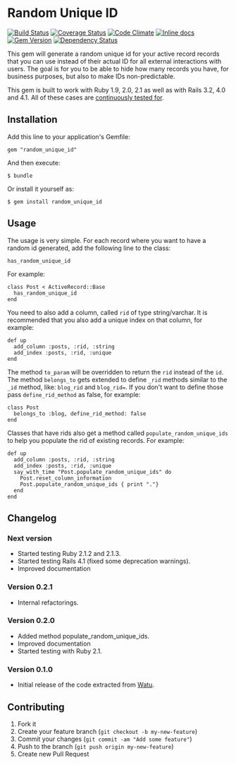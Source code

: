 # Random Unique ID

[![Build Status](https://travis-ci.org/watu/random_unique_id.png?branch=master)](https://travis-ci.org/watu/random_unique_id)
[![Coverage Status](https://coveralls.io/repos/watu/random_unique_id/badge.png?branch=master)](https://coveralls.io/r/watu/random_unique_id?branch=master)
[![Code Climate](https://codeclimate.com/github/watu/random_unique_id.png)](https://codeclimate.com/github/watu/random_unique_id)
[![Inline docs](http://inch-ci.org/github/watu/random_unique_id.png)](http://inch-ci.org/github/watu/random_unique_id)
[![Gem Version](https://badge.fury.io/rb/random_unique_id.png)](http://badge.fury.io/rb/random_unique_id)
[![Dependency Status](https://gemnasium.com/watu/random_unique_id.svg)](https://gemnasium.com/watu/random_unique_id)

This gem will generate a random unique id for your active record records that you can use instead of their actual ID for
all external interactions with users. The goal is for you to be able to hide how many records you have, for business
purposes, but also to make IDs non-predictable.

This gem is built to work with Ruby 1.9, 2.0, 2.1 as well as with Rails 3.2, 4.0 and 4.1. All of these cases are
[continuously tested for](https://travis-ci.org/watu/random_unique_id).

## Installation

Add this line to your application's Gemfile:

    gem "random_unique_id"

And then execute:

    $ bundle

Or install it yourself as:

    $ gem install random_unique_id

## Usage

The usage is very simple. For each record where you want to have a random id generated, add the following line to the
class:

    has_random_unique_id

For example:

    class Post < ActiveRecord::Base
      has_random_unique_id
    end

You need to also add a column, called `rid` of type string/varchar. It is recommended that you also add a unique index
on that column, for example:

    def up
      add_column :posts, :rid, :string
      add_index :posts, :rid, :unique
    end

The method `to_param` will be overridden to return the `rid` instead of the `id`. The method `belongs_to` gets extended
to define `_rid` methods similar to the `_id` method, like: `blog_rid` and `blog_rid=`. If you don't want to define
those pass `define_rid_method` as false, for example:

    class Post
      belongs_to :blog, define_rid_method: false
    end

Classes that have rids also get a method called `populate_random_unique_ids` to help you populate the rid of existing
records. For example:

    def up
      add_column :posts, :rid, :string
      add_index :posts, :rid, :unique
      say_with_time "Post.populate_random_unique_ids" do
        Post.reset_column_information
        Post.populate_random_unique_ids { print "."}
      end
    end

## Changelog

### Next version
- Started testing Ruby 2.1.2 and 2.1.3.
- Started testing Rails 4.1 (fixed some deprecation warnings).
- Improved documentation

### Version 0.2.1
- Internal refactorings.

### Version 0.2.0
- Added method populate_random_unique_ids.
- Improved documentation
- Started testing with Ruby 2.1.

### Version 0.1.0
- Initial release of the code extracted from [Watu](http://github.com/watu).

## Contributing

1. Fork it
2. Create your feature branch (`git checkout -b my-new-feature`)
3. Commit your changes (`git commit -am "Add some feature"`)
4. Push to the branch (`git push origin my-new-feature`)
5. Create new Pull Request
